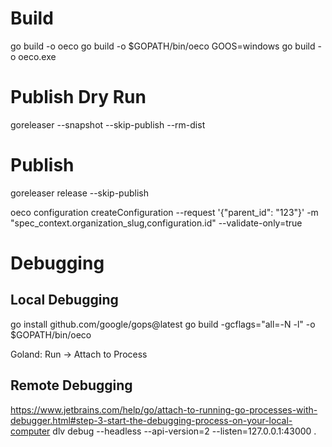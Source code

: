 
# Build
go build -o oeco
go build -o $GOPATH/bin/oeco
GOOS=windows go build -o oeco.exe

# Publish Dry Run
goreleaser --snapshot --skip-publish --rm-dist

# Publish
goreleaser release --skip-publish


oeco configuration createConfiguration --request '{"parent_id": "123"}' -m "spec_context.organization_slug,configuration.id" --validate-only=true


# Debugging

## Local Debugging
go install github.com/google/gops@latest
go build -gcflags="all=-N -l" -o $GOPATH/bin/oeco

Goland: Run -> Attach to Process

## Remote Debugging
https://www.jetbrains.com/help/go/attach-to-running-go-processes-with-debugger.html#step-3-start-the-debugging-process-on-your-local-computer
dlv debug --headless --api-version=2 --listen=127.0.0.1:43000 .
